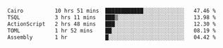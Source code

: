 <!--START_SECTION:waka-->

```txt
Cairo          10 hrs 51 mins  ████████████░░░░░░░░░░░░░   47.46 %
TSQL           3 hrs 11 mins   ███▒░░░░░░░░░░░░░░░░░░░░░   13.98 %
ActionScript   2 hrs 48 mins   ███░░░░░░░░░░░░░░░░░░░░░░   12.30 %
TOML           1 hr 52 mins    ██░░░░░░░░░░░░░░░░░░░░░░░   08.19 %
Assembly       1 hr            █░░░░░░░░░░░░░░░░░░░░░░░░   04.42 %
```

<!--END_SECTION:waka-->